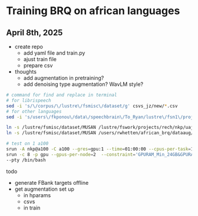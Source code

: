 # Training BRQ on african languages

## April 8th, 2025
- create repo
    - add yaml file and train.py
    - ajust train file
    - prepare csv
- thoughts
    - add augmentation in pretraining?
    - add denoising type augmentation? WavLM style?

```bash
# command for find and replace in terminal
# for librispeech
sed -i 's/\/corpus/\/lustre\/fsmisc\/dataset/g' csvs_jz/new/*.csv 
# for other languages
sed -i 's/users\/fkponou\/data\/speechbrain\/To_Ryan/lustre\/fsn1\/projects\/rech\/nkp\/uaj64gk\/african_brq/g' csvs_jz/new/*.csv

ln -s /lustre/fsmisc/dataset/MUSAN /lustre/fswork/projects/rech/nkp/uaj64gk/afri_brq/african_brq/dataaug/musan
ln -s /lustre/fsmisc/dataset/MUSAN /users/rwhetten/african_brq/dataaug/musan

# test on 1 a100
srun -A nkp@a100 -C a100 --gres=gpu:1 --time=01:00:00 --cpus-per-task=16 --nodes=1 --pty /bin/bash
srun -c 8 -p gpu --gpus-per-node=2  --constraint='GPURAM_Min_24GB&GPURAM_Max_24GB' --mem=32G --time=04:00:00 
--pty /bin/bash
```

todo
- generate FBank targets offline
- get augmentation set up 
    - in hparams
    - csvs
    - in train